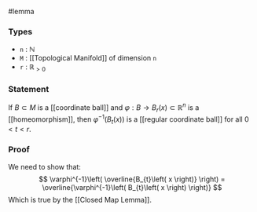 #lemma 
### Types
- `n` : $\mathbb{N}$
- `M` : [[Topological Manifold]] of dimension `n`
- `r` : $\mathbb{R}_{>0}$
### Statement
If $B \subset M$ is a [[coordinate ball]] and $\varphi : B \to B_{r}\left( x \right)\subset\mathbb{R}^n$ is a [[homeomorphism]], then $\varphi^{-1}\left( B_{t}\left( x \right) \right)$ is a [[regular coordinate ball]] for all $0 < t < r$.  
### Proof
We need to show that:
$$
\varphi^{-1}\left( \overline{B_{t}\left( x \right)} \right) = \overline{\varphi^{-1}\left( B_{t}\left( x \right) \right)}
$$
Which is true by the [[Closed Map Lemma]].